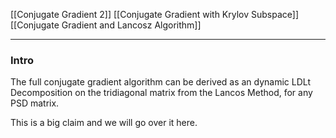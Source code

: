 [[Conjugate Gradient 2]]
[[Conjugate Gradient with Krylov Subspace]]
[[Conjugate Gradient and Lancosz Algorithm]]


---
### **Intro**

The full conjugate gradient algorithm can be derived as an dynamic LDLt Decomposition on the tridiagonal matrix from the Lancos Method, for any PSD matrix. 

This is a big claim and we will go over it here. 